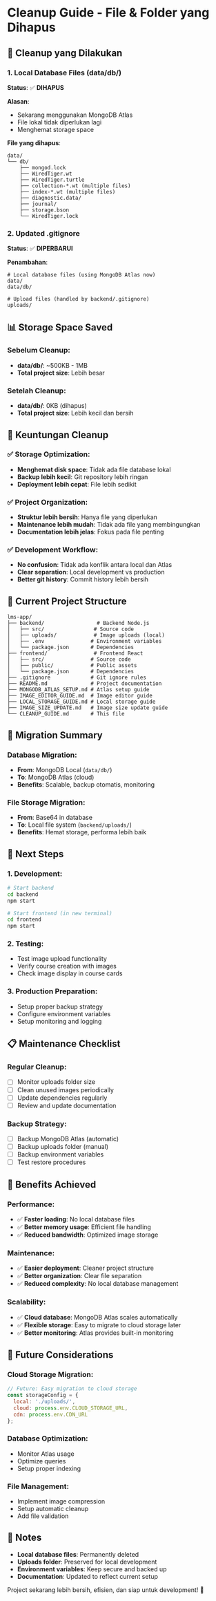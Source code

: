 # Cleanup Guide - File & Folder yang Dihapus

## 🧹 **Cleanup yang Dilakukan**

### **1. Local Database Files (data/db/)**
**Status**: ✅ **DIHAPUS**

**Alasan**: 
- Sekarang menggunakan MongoDB Atlas
- File lokal tidak diperlukan lagi
- Menghemat storage space

**File yang dihapus**:
```
data/
└── db/
    ├── mongod.lock
    ├── WiredTiger.wt
    ├── WiredTiger.turtle
    ├── collection-*.wt (multiple files)
    ├── index-*.wt (multiple files)
    ├── diagnostic.data/
    ├── journal/
    ├── storage.bson
    └── WiredTiger.lock
```

### **2. Updated .gitignore**
**Status**: ✅ **DIPERBARUI**

**Penambahan**:
```gitignore
# Local database files (using MongoDB Atlas now)
data/
data/db/

# Upload files (handled by backend/.gitignore)
uploads/
```

## 📊 **Storage Space Saved**

### **Sebelum Cleanup:**
- **data/db/**: ~500KB - 1MB
- **Total project size**: Lebih besar

### **Setelah Cleanup:**
- **data/db/**: 0KB (dihapus)
- **Total project size**: Lebih kecil dan bersih

## 🎯 **Keuntungan Cleanup**

### **✅ Storage Optimization:**
- **Menghemat disk space**: Tidak ada file database lokal
- **Backup lebih kecil**: Git repository lebih ringan
- **Deployment lebih cepat**: File lebih sedikit

### **✅ Project Organization:**
- **Struktur lebih bersih**: Hanya file yang diperlukan
- **Maintenance lebih mudah**: Tidak ada file yang membingungkan
- **Documentation lebih jelas**: Fokus pada file penting

### **✅ Development Workflow:**
- **No confusion**: Tidak ada konflik antara local dan Atlas
- **Clear separation**: Local development vs production
- **Better git history**: Commit history lebih bersih

## 📁 **Current Project Structure**

```
lms-app/
├── backend/                 # Backend Node.js
│   ├── src/                # Source code
│   ├── uploads/            # Image uploads (local)
│   ├── .env               # Environment variables
│   └── package.json       # Dependencies
├── frontend/               # Frontend React
│   ├── src/               # Source code
│   ├── public/            # Public assets
│   └── package.json       # Dependencies
├── .gitignore             # Git ignore rules
├── README.md              # Project documentation
├── MONGODB_ATLAS_SETUP.md # Atlas setup guide
├── IMAGE_EDITOR_GUIDE.md  # Image editor guide
├── LOCAL_STORAGE_GUIDE.md # Local storage guide
├── IMAGE_SIZE_UPDATE.md   # Image size update guide
└── CLEANUP_GUIDE.md       # This file
```

## 🔄 **Migration Summary**

### **Database Migration:**
- **From**: MongoDB Local (`data/db/`)
- **To**: MongoDB Atlas (cloud)
- **Benefits**: Scalable, backup otomatis, monitoring

### **File Storage Migration:**
- **From**: Base64 in database
- **To**: Local file system (`backend/uploads/`)
- **Benefits**: Hemat storage, performa lebih baik

## 🚀 **Next Steps**

### **1. Development:**
```bash
# Start backend
cd backend
npm start

# Start frontend (in new terminal)
cd frontend
npm start
```

### **2. Testing:**
- Test image upload functionality
- Verify course creation with images
- Check image display in course cards

### **3. Production Preparation:**
- Setup proper backup strategy
- Configure environment variables
- Setup monitoring and logging

## 📋 **Maintenance Checklist**

### **Regular Cleanup:**
- [ ] Monitor uploads folder size
- [ ] Clean unused images periodically
- [ ] Update dependencies regularly
- [ ] Review and update documentation

### **Backup Strategy:**
- [ ] Backup MongoDB Atlas (automatic)
- [ ] Backup uploads folder (manual)
- [ ] Backup environment variables
- [ ] Test restore procedures

## 🎉 **Benefits Achieved**

### **Performance:**
- ✅ **Faster loading**: No local database files
- ✅ **Better memory usage**: Efficient file handling
- ✅ **Reduced bandwidth**: Optimized image storage

### **Maintenance:**
- ✅ **Easier deployment**: Cleaner project structure
- ✅ **Better organization**: Clear file separation
- ✅ **Reduced complexity**: No local database management

### **Scalability:**
- ✅ **Cloud database**: MongoDB Atlas scales automatically
- ✅ **Flexible storage**: Easy to migrate to cloud storage later
- ✅ **Better monitoring**: Atlas provides built-in monitoring

## 🔮 **Future Considerations**

### **Cloud Storage Migration:**
```javascript
// Future: Easy migration to cloud storage
const storageConfig = {
  local: './uploads/',
  cloud: process.env.CLOUD_STORAGE_URL,
  cdn: process.env.CDN_URL
};
```

### **Database Optimization:**
- Monitor Atlas usage
- Optimize queries
- Setup proper indexing

### **File Management:**
- Implement image compression
- Setup automatic cleanup
- Add file validation

## 📝 **Notes**

- **Local database files**: Permanently deleted
- **Uploads folder**: Preserved for local development
- **Environment variables**: Keep secure and backed up
- **Documentation**: Updated to reflect current setup

Project sekarang lebih bersih, efisien, dan siap untuk development! 🚀 